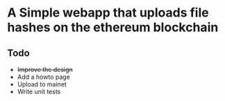 A Simple webapp that uploads file hashes on the ethereum blockchain
===================================================================

Todo
----
* ~~Improve the design~~
* Add a howto page
* Upload to mainet
* Write unit tests
